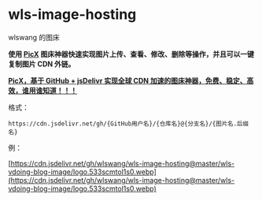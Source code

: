 # wls-image-hosting
wlswang 的图床

**使用 [PicX](https://github.com/XPoet/picx) 图床神器快速实现图片上传、查看、修改、删除等操作，并且可以一键复制图片 CDN 外链。**

**[PicX，基于 GitHub + jsDelivr 实现全球 CDN 加速的图床神器，免费、稳定、高效，谁用谁知道！！！](https://picx.xpoet.cn/)**


格式：
```
https://cdn.jsdelivr.net/gh/{GitHub用户名}/{仓库名}@{分支名}/{图片名.后缀名}
```

例：

[https://cdn.jsdelivr.net/gh/wlswang/wls-image-hosting@master/wls-vdoing-blog-image/logo.533scmtol1s0.webp](https://cdn.jsdelivr.net/gh/wlswang/wls-image-hosting@master/wls-vdoing-blog-image/logo.533scmtol1s0.webp)
